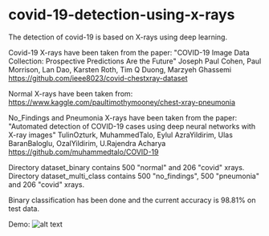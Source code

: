 # covid-19-detection-using-x-rays

The detection of covid-19 is based on X-rays using deep learning.

Covid-19 X-rays have been taken from the paper:
"COVID-19 Image Data Collection: Prospective Predictions Are the Future"
Joseph Paul Cohen, Paul Morrison, Lan Dao, Karsten Roth, Tim Q Duong, Marzyeh Ghassemi
https://github.com/ieee8023/covid-chestxray-dataset

Normal X-rays have been taken from:
https://www.kaggle.com/paultimothymooney/chest-xray-pneumonia

No_Findings and Pneumonia X-rays have been taken from the paper:
"Automated detection of COVID-19 cases using deep neural networks with X-ray images"
TulinOzturk, MuhammedTalo, Eylul AzraYildirim, Ulas BaranBaloglu, OzalYildirim, U.Rajendra Acharya
https://github.com/muhammedtalo/COVID-19

Directory dataset_binary contains 500 "normal" and 206 "covid" xrays.
Directory dataset_multi_class contains 500 "no_findings", 500 "pneumonia" and 206 "covid" xrays.

Binary classification has been done and the current accuracy is 98.81% on test data.

Demo:
![alt text][logo]

[logo]: https://github.com/kcbharat100/covid-19-detection-using-x-rays/blob/master/download.jpg "Logo Title Text 2"
